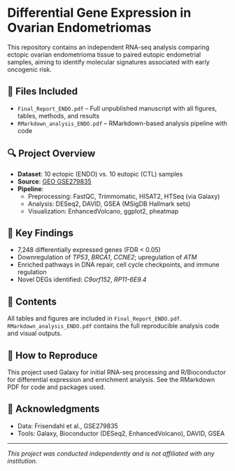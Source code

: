 # Differential Gene Expression in Ovarian Endometriomas

This repository contains an independent RNA-seq analysis comparing ectopic ovarian endometrioma tissue to paired eutopic endometrial samples, aiming to identify molecular signatures associated with early oncogenic risk.

## 📄 Files Included

- `Final_Report_ENDO.pdf` – Full unpublished manuscript with all figures, tables, methods, and results  
- `RMarkdown_analysis_ENDO.pdf` – RMarkdown-based analysis pipeline with code

## 🔍 Project Overview

- **Dataset**: 10 ectopic (ENDO) vs. 10 eutopic (CTL) samples  
- **Source**: [GEO GSE279835](https://www.ncbi.nlm.nih.gov/geo/query/acc.cgi?acc=GSE279835)  
- **Pipeline**:
  - Preprocessing: FastQC, Trimmomatic, HISAT2, HTSeq (via Galaxy)
  - Analysis: DESeq2, DAVID, GSEA (MSigDB Hallmark sets)
  - Visualization: EnhancedVolcano, ggplot2, pheatmap

## 🧬 Key Findings

- 7,248 differentially expressed genes (FDR < 0.05)
- Downregulation of *TP53*, *BRCA1*, *CCNE2*; upregulation of *ATM*
- Enriched pathways in DNA repair, cell cycle checkpoints, and immune regulation
- Novel DEGs identified: *C9orf152*, *RP11-6E9.4*

## 📂 Contents

All tables and figures are included in `Final_Report_ENDO.pdf`.  
`RMarkdown_analysis_ENDO.pdf` contains the full reproducible analysis code and visual outputs.

## 🧪 How to Reproduce

This project used Galaxy for initial RNA-seq processing and R/Bioconductor for differential expression and enrichment analysis. See the RMarkdown PDF for code and packages used.

## 🙏 Acknowledgments

- Data: Frisendahl et al., GSE279835  
- Tools: Galaxy, Bioconductor (DESeq2, EnhancedVolcano), DAVID, GSEA

---

*This project was conducted independently and is not affiliated with any institution.*

